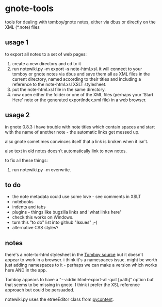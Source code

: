 gnote-tools
===========
tools for dealing with tomboy/gnote notes, either via dbus or directly on the XML (*.note) files

usage 1
-------
to export all notes to a set of web pages:

1. create a new directory and cd to it
2. run notewiki.py -m export -s note-html.xsl.  it will connect to your tomboy or gnote notes via dbus and save them all as XML files in the current directory, named according to their titles and including a reference to the note-html.xsl XSLT stylesheet.
3. put the note-html.xsl file in the same directory.
4. now open either the folder or one of the XML files (perhaps your 'Start Here' note or the generated exportIndex.xml file) in a web browser.

usage 2
-------
in gnote 0.8.3 i have trouble with note titles which contain spaces and start with the name of another note - the automatic links get messed up.

also gnote sometimes convinces itself that a link is broken when it isn't.

also text in old notes doesn't automatically link to new notes.

to fix all these things:

1. run notewiki.py -m overwrite.

to do
-----
* the note metadata could use some love - see comments in XSLT
* notebooks
* indents and tabs
* plugins - things like bugzilla links and 'what links here'
* check this works on Windows.
* turn this "to do" list into github "Issues" ;-)
* alternative CSS styles?

notes
-----
there's a note-to-html stylesheet in the [Tomboy source](http://git.gnome.org/browse/tomboy/tree/data/tomboy-note-clipboard-html.xsl)
but it doesn't appear to work in a browser.  i think it's a namespaces issue.  might be worth just adding namespaces to it - perhaps we can make a version which works here AND in the app.

Tomboy appears to have a "--addin:html-export-all-quit [path]" option but that seems to be missing in gnote.  I think i prefer the XSL reference approach but could be persuaded.

notewiki.py uses the etreeEditor class from [pycontent](https://github.com/whyoh/pyContent).
